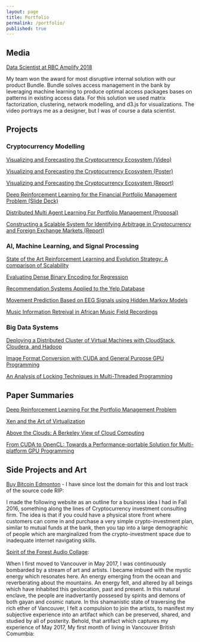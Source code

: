 ```yaml
---
layout: page
title: Portfolio
permalink: /portfolio/
published: true
---
```


## Media
[Data Scientist at RBC Amplify 2018](https://www.youtube.com/watch?v=sU8z5yiRKF4)

My team won the award for most disruptive internal solution with our product Bundle. Bundle
solves access management in the bank by leveraging machine learning to produce optimal access packages
bases on patterns in existing access data. For this solution we used matrix factorization, clustering,
network modelling, and d3.js for visualizations. The video portrays me as a designer, but I was of course a data scientist.

## Projects

### Cryptocurrency Modelling
[Visualizing and Forecasting the Cryptocurrency Ecosystem (Video)](https://www.youtube.com/watch?v=WHZEmDe2IAE&feature=youtu.be)

[Visualizing and Forecasting the Cryptocurrency Ecosystem (Poster)](/pdf/Final-733Poster.pdf)

[Visualizing and Forecasting the Cryptocurrency Ecosystem (Report)](/pdf/visualizingAndForecastingCryptocurrencyEcosystem.pdf)

[Deep Reinforcement Learning for the Financial Portfolio Management Problem (Slide Deck)](/pdf/DeepTrading.pptx)

[Distributed Multi Agent Learning For Portfolio Management (Proposal)](/pdf/756-proposal.pdf)

[Constructing a Scalable System for Identifying Arbitrage in Cryptocurrency and Foreign Exchange Markets (Report)](/pdf/constructing-scalable-system.pdf)

### AI, Machine Learning, and Signal Processing

[State of the Art Reinforcement Learning and Evolution Strategy: A comparison of Scalability](/pdf/state-art-reinforcement.pdf)

[Evaluating Dense Binary Encoding for Regression](/pdf/evaluating-dense-binary.pdf)

[Recommendation Systems Applied to the Yelp Database](/pdf/Recomm_Yelp.pdf)

[Movement Prediction Based on EEG Signals using Hidden Markov Models](/pdf/eeg-project.pdf)

[Music Information Retreival in African Music Field Recordings](/pdf/Music_Information_Retreival.pdf)

### Big Data Systems

[Deploying a Distributed Cluster of Virtual Machines with CloudStack, Cloudera, and Hadoop](/pdf/ClouderaClusterDeploy.pdf)

[Image Format Conversion with CUDA and General Purpose GPU Programming](/pdf/image-format-conversion.pdf)

[An Analysis of Locking Techniques in Multi-Threaded Programming](/pdf/analysis-locking-techniques.pdf)


## Paper Summaries

[Deep Reinforcement Learning For the Portfolio Management Problem](/pdf/DRL_PMP_Summary.pdf)

[Xen and the Art of Virtualization](/pdf/756-Xen-Summary.pdf)

[Above the Clouds: A Berkeley View of Cloud Computing](/pdf/AboveTheClouds.pdf)

[From CUDA to OpenCL: Towards a Performance-portable Solution for Multi-platform GPU Programming](/pdf/CUDA_Paper_Report.pdf)

## Side Projects and Art

[Buy Bitcoin Edmonton]() - I have since lost the domain for this and lost track of the source code RIP:

I made the following website as an outline for a business idea I had in Fall 2016, something along the lines of Cryptocurrency investment consulting firm. The idea is that if you could have a physical store front where customers can come in and purchase a very simple crypto-investment plan, similar to mutual funds at the bank, then you tap into a large demographic of people which are marginalized from the crypto-investment space due to inadequate internet navigating skills.

[Spirit of the Forest Audio Collage](https://soundcloud.com/shawn-anderson-796291663/spirit-of-the-forest-audio-collage):

When I first moved to Vancouver in May 2017, I was continuously bombarded by a stream of art and artists. I became imbued with the mystic energy which resonates here. An energy emerging from the ocean and reverberating about the mountains. An energy felt, and altered by all beings which have inhabited this geolocation, past and present. In this natural enclave, the people are inadvertantly possesed by spirits and demons of both gayan and cosmic nature. In this shamanistic state of traversing the rich ether of Vancouver, I felt a compulsion to join the artists, to manifest my subjective experience into an artifact which can be preserved, shared, and studied by all of posterity. Behold, that artifact which captures my experience of May 2017, My first month of living in Vancouver British Comumbia:
